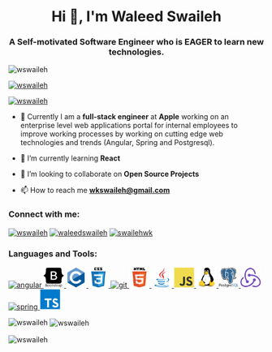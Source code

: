 <h1 align="center">Hi 👋, I'm Waleed Swaileh</h1>
<h3 align="center">A Self-motivated Software Engineer who is EAGER to learn new technologies.</h3>

<p align="left"> <img src="https://komarev.com/ghpvc/?username=wswaileh&label=Profile%20views&color=0e75b6&style=flat" alt="wswaileh" /> </p>

<p align="left"> <a href="https://github.com/ryo-ma/github-profile-trophy"><img src="https://github-profile-trophy.vercel.app/?username=wswaileh" alt="wswaileh" /></a> </p>

<p align="left"> <a href="https://twitter.com/wswaileh" target="blank"><img src="https://img.shields.io/twitter/follow/wswaileh?logo=twitter&style=for-the-badge" alt="wswaileh" /></a> </p>

- 🔭 Currently I am a **full-stack engineer** at **Apple** working on an enterprise level web applications portal for internal employees to improve working processes by working on cutting edge web technologies and trends (Angular, Spring and Postgresql).

- 🌱 I’m currently learning **React**

- 👯 I’m looking to collaborate on **Open Source Projects**

- 📫 How to reach me **wkswaileh@gmail.com**

<h3 align="left">Connect with me:</h3>
<p align="left">
<a href="https://twitter.com/wswaileh" target="blank"><img align="center" src="https://raw.githubusercontent.com/rahuldkjain/github-profile-readme-generator/master/src/images/icons/Social/twitter.svg" alt="wswaileh" height="30" width="40" /></a>
<a href="https://linkedin.com/in/waleedswaileh" target="blank"><img align="center" src="https://raw.githubusercontent.com/rahuldkjain/github-profile-readme-generator/master/src/images/icons/Social/linked-in-alt.svg" alt="waleedswaileh" height="30" width="40" /></a>
<a href="https://www.leetcode.com/swailehwk" target="blank"><img align="center" src="https://raw.githubusercontent.com/rahuldkjain/github-profile-readme-generator/master/src/images/icons/Social/leet-code.svg" alt="swailehwk" height="30" width="40" /></a>
</p>

<h3 align="left">Languages and Tools:</h3>
<p align="left"> <a href="https://angular.io" target="_blank" rel="noreferrer"> <img src="https://angular.io/assets/images/logos/angular/angular.svg" alt="angular" width="40" height="40"/> </a> <a href="https://getbootstrap.com" target="_blank" rel="noreferrer"> <img src="https://raw.githubusercontent.com/devicons/devicon/master/icons/bootstrap/bootstrap-plain-wordmark.svg" alt="bootstrap" width="40" height="40"/> </a> <a href="https://www.cprogramming.com/" target="_blank" rel="noreferrer"> <img src="https://raw.githubusercontent.com/devicons/devicon/master/icons/c/c-original.svg" alt="c" width="40" height="40"/> </a> <a href="https://www.w3schools.com/css/" target="_blank" rel="noreferrer"> <img src="https://raw.githubusercontent.com/devicons/devicon/master/icons/css3/css3-original-wordmark.svg" alt="css3" width="40" height="40"/> </a> <a href="https://git-scm.com/" target="_blank" rel="noreferrer"> <img src="https://www.vectorlogo.zone/logos/git-scm/git-scm-icon.svg" alt="git" width="40" height="40"/> </a> <a href="https://www.w3.org/html/" target="_blank" rel="noreferrer"> <img src="https://raw.githubusercontent.com/devicons/devicon/master/icons/html5/html5-original-wordmark.svg" alt="html5" width="40" height="40"/> </a> <a href="https://www.java.com" target="_blank" rel="noreferrer"> <img src="https://raw.githubusercontent.com/devicons/devicon/master/icons/java/java-original.svg" alt="java" width="40" height="40"/> </a> <a href="https://developer.mozilla.org/en-US/docs/Web/JavaScript" target="_blank" rel="noreferrer"> <img src="https://raw.githubusercontent.com/devicons/devicon/master/icons/javascript/javascript-original.svg" alt="javascript" width="40" height="40"/> </a> <a href="https://www.linux.org/" target="_blank" rel="noreferrer"> <img src="https://raw.githubusercontent.com/devicons/devicon/master/icons/linux/linux-original.svg" alt="linux" width="40" height="40"/> </a> <a href="https://www.postgresql.org" target="_blank" rel="noreferrer"> <img src="https://raw.githubusercontent.com/devicons/devicon/master/icons/postgresql/postgresql-original-wordmark.svg" alt="postgresql" width="40" height="40"/> </a> <a href="https://redux.js.org" target="_blank" rel="noreferrer"> <img src="https://raw.githubusercontent.com/devicons/devicon/master/icons/redux/redux-original.svg" alt="redux" width="40" height="40"/> </a> <a href="https://spring.io/" target="_blank" rel="noreferrer"> <img src="https://www.vectorlogo.zone/logos/springio/springio-icon.svg" alt="spring" width="40" height="40"/> </a> <a href="https://www.typescriptlang.org/" target="_blank" rel="noreferrer"> <img src="https://raw.githubusercontent.com/devicons/devicon/master/icons/typescript/typescript-original.svg" alt="typescript" width="40" height="40"/> </a> </p>

<p><img align="left" src="https://github-readme-stats.vercel.app/api/top-langs?username=wswaileh&show_icons=true&locale=en&layout=compact" alt="wswaileh" /></p>

<p>&nbsp;<img align="center" src="https://github-readme-stats.vercel.app/api?username=wswaileh&show_icons=true&locale=en" alt="wswaileh" /></p>

<p><img align="center" src="https://github-readme-streak-stats.herokuapp.com/?user=wswaileh&" alt="wswaileh" /></p>

